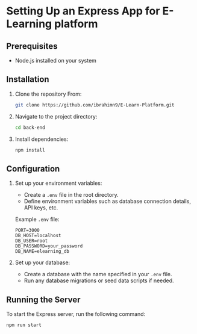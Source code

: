 # Setting Up an Express App for E-Learning platform

## Prerequisites
- Node.js installed on your system


## Installation

1. Clone the repository From:
    ```bash
    git clone https://github.com/ibrahimn9/E-Learn-Platform.git
    ```

2. Navigate to the project directory:
    ```bash
    cd back-end
    ```

3. Install dependencies:
    ```bash
    npm install
    ```

## Configuration

1. Set up your environment variables:
    - Create a `.env` file in the root directory.
    - Define environment variables such as database connection details, API keys, etc.

    Example `.env` file:
    ```
    PORT=3000
    DB_HOST=localhost
    DB_USER=root
    DB_PASSWORD=your_password
    DB_NAME=elearning_db
    ```

2. Set up your database:
    - Create a database with the name specified in your `.env` file.
    - Run any database migrations or seed data scripts if needed.

## Running the Server

To start the Express server, run the following command:
```bash
npm run start
```